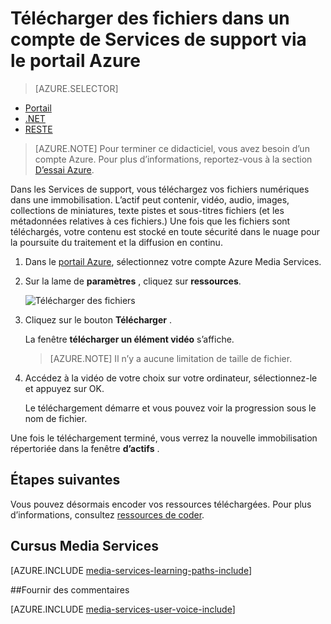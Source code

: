 <properties
    pageTitle=" Télécharger des fichiers dans un compte de Services de support via le portail Azure | Microsoft Azure"
    description="Ce didacticiel vous guide à travers les étapes de téléchargement de fichiers dans un compte de Services de support via le portail Azure"
    services="media-services"
    documentationCenter=""
    authors="Juliako"
    manager="erikre"
    editor=""/>

<tags
    ms.service="media-services"
    ms.workload="media"
    ms.tgt_pltfrm="na"
    ms.devlang="na"
    ms.topic="get-started-article"
    ms.date="10/14/2016"
    ms.author="juliako"/>


# <a name="upload-files-into-a-media-services-account-using-the-azure-portal"></a>Télécharger des fichiers dans un compte de Services de support via le portail Azure 

> [AZURE.SELECTOR]
- [Portail](media-services-portal-upload-files.md)
- [.NET](media-services-dotnet-upload-files.md)
- [RESTE](media-services-rest-upload-files.md)

> [AZURE.NOTE] Pour terminer ce didacticiel, vous avez besoin d’un compte Azure. Pour plus d’informations, reportez-vous à la section [D’essai Azure](https://azure.microsoft.com/pricing/free-trial/). 

Dans les Services de support, vous téléchargez vos fichiers numériques dans une immobilisation. L’actif peut contenir, vidéo, audio, images, collections de miniatures, texte pistes et sous-titres fichiers (et les métadonnées relatives à ces fichiers.) Une fois que les fichiers sont téléchargés, votre contenu est stocké en toute sécurité dans le nuage pour la poursuite du traitement et la diffusion en continu.
 
1. Dans le [portail Azure](https://portal.azure.com/), sélectionnez votre compte Azure Media Services.

2. Sur la lame de **paramètres** , cliquez sur **ressources**.

    ![Télécharger des fichiers](./media/media-services-portal-vod-get-started/media-services-upload.png)

3. Cliquez sur le bouton **Télécharger** .

    La fenêtre **télécharger un élément vidéo** s’affiche.

    >[AZURE.NOTE] Il n’y a aucune limitation de taille de fichier.
    
4. Accédez à la vidéo de votre choix sur votre ordinateur, sélectionnez-le et appuyez sur OK.  

    Le téléchargement démarre et vous pouvez voir la progression sous le nom de fichier.  

Une fois le téléchargement terminé, vous verrez la nouvelle immobilisation répertoriée dans la fenêtre **d’actifs** . 


## <a name="next-steps"></a>Étapes suivantes

Vous pouvez désormais encoder vos ressources téléchargées. Pour plus d’informations, consultez [ressources de coder](media-services-portal-encode.md).

## <a name="media-services-learning-paths"></a>Cursus Media Services

[AZURE.INCLUDE [media-services-learning-paths-include](../../includes/media-services-learning-paths-include.md)]

##<a name="provide-feedback"></a>Fournir des commentaires

[AZURE.INCLUDE [media-services-user-voice-include](../../includes/media-services-user-voice-include.md)]


